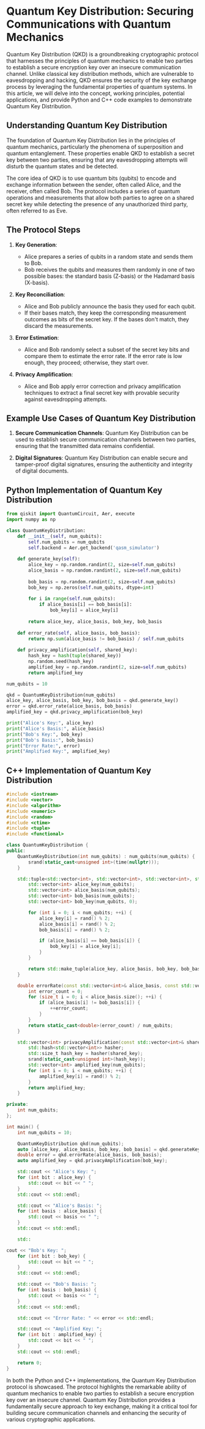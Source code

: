 # Quantum Key Distribution: Securing Communications with Quantum Mechanics

Quantum Key Distribution (QKD) is a groundbreaking cryptographic protocol that harnesses the principles of quantum mechanics to enable two parties to establish a secure encryption key over an insecure communication channel. Unlike classical key distribution methods, which are vulnerable to eavesdropping and hacking, QKD ensures the security of the key exchange process by leveraging the fundamental properties of quantum systems. In this article, we will delve into the concept, working principles, potential applications, and provide Python and C++ code examples to demonstrate Quantum Key Distribution.

## Understanding Quantum Key Distribution

The foundation of Quantum Key Distribution lies in the principles of quantum mechanics, particularly the phenomena of superposition and quantum entanglement. These properties enable QKD to establish a secret key between two parties, ensuring that any eavesdropping attempts will disturb the quantum states and be detected.

The core idea of QKD is to use quantum bits (qubits) to encode and exchange information between the sender, often called Alice, and the receiver, often called Bob. The protocol includes a series of quantum operations and measurements that allow both parties to agree on a shared secret key while detecting the presence of any unauthorized third party, often referred to as Eve.

## The Protocol Steps

1. **Key Generation**:
   - Alice prepares a series of qubits in a random state and sends them to Bob.
   - Bob receives the qubits and measures them randomly in one of two possible bases: the standard basis (Z-basis) or the Hadamard basis (X-basis).

2. **Key Reconciliation**:
   - Alice and Bob publicly announce the basis they used for each qubit.
   - If their bases match, they keep the corresponding measurement outcomes as bits of the secret key. If the bases don't match, they discard the measurements.

3. **Error Estimation**:
   - Alice and Bob randomly select a subset of the secret key bits and compare them to estimate the error rate. If the error rate is low enough, they proceed; otherwise, they start over.

4. **Privacy Amplification**:
   - Alice and Bob apply error correction and privacy amplification techniques to extract a final secret key with provable security against eavesdropping attempts.

## Example Use Cases of Quantum Key Distribution

1. **Secure Communication Channels**: Quantum Key Distribution can be used to establish secure communication channels between two parties, ensuring that the transmitted data remains confidential.

2. **Digital Signatures**: Quantum Key Distribution can enable secure and tamper-proof digital signatures, ensuring the authenticity and integrity of digital documents.

## Python Implementation of Quantum Key Distribution

```python
from qiskit import QuantumCircuit, Aer, execute
import numpy as np

class QuantumKeyDistribution:
    def __init__(self, num_qubits):
        self.num_qubits = num_qubits
        self.backend = Aer.get_backend('qasm_simulator')
    
    def generate_key(self):
        alice_key = np.random.randint(2, size=self.num_qubits)
        alice_basis = np.random.randint(2, size=self.num_qubits)
        
        bob_basis = np.random.randint(2, size=self.num_qubits)
        bob_key = np.zeros(self.num_qubits, dtype=int)
        
        for i in range(self.num_qubits):
            if alice_basis[i] == bob_basis[i]:
                bob_key[i] = alice_key[i]
        
        return alice_key, alice_basis, bob_key, bob_basis
    
    def error_rate(self, alice_basis, bob_basis):
        return np.sum(alice_basis != bob_basis) / self.num_qubits
    
    def privacy_amplification(self, shared_key):
        hash_key = hash(tuple(shared_key))
        np.random.seed(hash_key)
        amplified_key = np.random.randint(2, size=self.num_qubits)
        return amplified_key

num_qubits = 10

qkd = QuantumKeyDistribution(num_qubits)
alice_key, alice_basis, bob_key, bob_basis = qkd.generate_key()
error = qkd.error_rate(alice_basis, bob_basis)
amplified_key = qkd.privacy_amplification(bob_key)

print("Alice's Key:", alice_key)
print("Alice's Basis:", alice_basis)
print("Bob's Key:", bob_key)
print("Bob's Basis:", bob_basis)
print("Error Rate:", error)
print("Amplified Key:", amplified_key)
```

## C++ Implementation of Quantum Key Distribution

```cpp
#include <iostream>
#include <vector>
#include <algorithm>
#include <numeric>
#include <random>
#include <ctime>
#include <tuple>
#include <functional>

class QuantumKeyDistribution {
public:
    QuantumKeyDistribution(int num_qubits) : num_qubits(num_qubits) {
        srand(static_cast<unsigned int>(time(nullptr)));
    }

    std::tuple<std::vector<int>, std::vector<int>, std::vector<int>, std::vector<int>> generateKey() {
        std::vector<int> alice_key(num_qubits);
        std::vector<int> alice_basis(num_qubits);
        std::vector<int> bob_basis(num_qubits);
        std::vector<int> bob_key(num_qubits, 0);

        for (int i = 0; i < num_qubits; ++i) {
            alice_key[i] = rand() % 2;
            alice_basis[i] = rand() % 2;
            bob_basis[i] = rand() % 2;

            if (alice_basis[i] == bob_basis[i]) {
                bob_key[i] = alice_key[i];
            }
        }

        return std::make_tuple(alice_key, alice_basis, bob_key, bob_basis);
    }

    double errorRate(const std::vector<int>& alice_basis, const std::vector<int>& bob_basis) {
        int error_count = 0;
        for (size_t i = 0; i < alice_basis.size(); ++i) {
            if (alice_basis[i] != bob_basis[i]) {
                ++error_count;
            }
        }
        return static_cast<double>(error_count) / num_qubits;
    }

    std::vector<int> privacyAmplification(const std::vector<int>& shared_key) {
        std::hash<std::vector<int>> hasher;
        std::size_t hash_key = hasher(shared_key);
        srand(static_cast<unsigned int>(hash_key));
        std::vector<int> amplified_key(num_qubits);
        for (int i = 0; i < num_qubits; ++i) {
            amplified_key[i] = rand() % 2;
        }
        return amplified_key;
    }

private:
    int num_qubits;
};

int main() {
    int num_qubits = 10;

    QuantumKeyDistribution qkd(num_qubits);
    auto [alice_key, alice_basis, bob_key, bob_basis] = qkd.generateKey();
    double error = qkd.errorRate(alice_basis, bob_basis);
    auto amplified_key = qkd.privacyAmplification(bob_key);

    std::cout << "Alice's Key: ";
    for (int bit : alice_key) {
        std::cout << bit << " ";
    }
    std::cout << std::endl;

    std::cout << "Alice's Basis: ";
    for (int basis : alice_basis) {
        std::cout << basis << " ";
    }
    std::cout << std::endl;

    std::

cout << "Bob's Key: ";
    for (int bit : bob_key) {
        std::cout << bit << " ";
    }
    std::cout << std::endl;

    std::cout << "Bob's Basis: ";
    for (int basis : bob_basis) {
        std::cout << basis << " ";
    }
    std::cout << std::endl;

    std::cout << "Error Rate: " << error << std::endl;

    std::cout << "Amplified Key: ";
    for (int bit : amplified_key) {
        std::cout << bit << " ";
    }
    std::cout << std::endl;

    return 0;
}
```

In both the Python and C++ implementations, the Quantum Key Distribution protocol is showcased. The protocol highlights the remarkable ability of quantum mechanics to enable two parties to establish a secure encryption key over an insecure channel. Quantum Key Distribution provides a fundamentally secure approach to key exchange, making it a critical tool for building secure communication channels and enhancing the security of various cryptographic applications.
